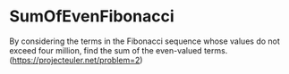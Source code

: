 # SumOfEvenFibonacci
By considering the terms in the Fibonacci sequence whose values do not exceed four million, find the sum of the even-valued terms. (https://projecteuler.net/problem=2)
